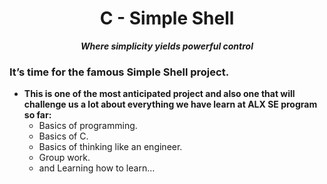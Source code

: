 <h1 align="center">
	C - Simple Shell
</h1>
<p align="center">
	<b><i>Where simplicity yields powerful control</i></b><br>
</p>
<center--------------------------------------------------------------------------------------->
<h3>It’s time for the famous Simple Shell project.</h3>

- **This is one of the most anticipated project and also one that will challenge us a lot about everything we have learn at ALX SE program so far:**
    - Basics of programming.
    - Basics of C.
    - Basics of thinking like an engineer.
    - Group work.
    - and Learning how to learn…

